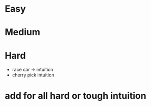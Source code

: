 # Easy

# Medium

# Hard

- race car -> intuition
- cherry pick intuition

# add for all hard or tough intuition